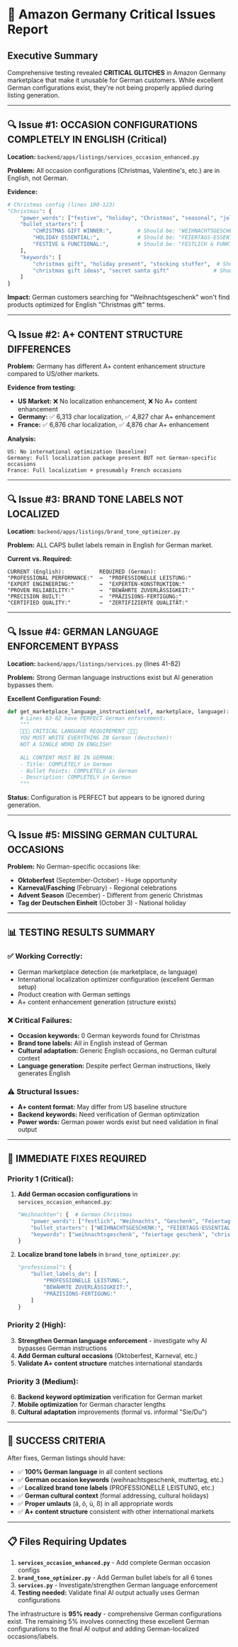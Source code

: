 # 🚨 Amazon Germany Critical Issues Report

## Executive Summary
Comprehensive testing revealed **CRITICAL GLITCHES** in Amazon Germany marketplace that make it unusable for German customers. While excellent German configurations exist, they're not being properly applied during listing generation.

---

## 🔍 Issue #1: OCCASION CONFIGURATIONS COMPLETELY IN ENGLISH (Critical)

**Location:** `backend/apps/listings/services_occasion_enhanced.py`

**Problem:** All occasion configurations (Christmas, Valentine's, etc.) are in English, not German.

**Evidence:**
```python
# Christmas config (lines 100-123)
"Christmas": {
    "power_words": ["festive", "holiday", "Christmas", "seasonal", "jolly", "merry", "celebration", "tradition"],
    "bullet_starters": [
        "CHRISTMAS GIFT WINNER:",        # Should be: "WEIHNACHTSGESCHENK-SIEGER:"
        "HOLIDAY ESSENTIAL:",            # Should be: "FEIERTAGS-ESSENTIAL:"
        "FESTIVE & FUNCTIONAL:",         # Should be: "FESTLICH & FUNKTIONAL:"
    ],
    "keywords": [
        "christmas gift", "holiday present", "stocking stuffer",  # Should be German
        "christmas gift ideas", "secret santa gift"              # Should be German
    ]
}
```

**Impact:** German customers searching for "Weihnachtsgeschenk" won't find products optimized for English "Christmas gift" terms.

---

## 🔍 Issue #2: A+ CONTENT STRUCTURE DIFFERENCES

**Problem:** Germany has different A+ content enhancement structure compared to US/other markets.

**Evidence from testing:**
- **US Market:** ❌ No localization enhancement, ❌ No A+ content enhancement  
- **Germany:** ✅ 6,313 char localization, ✅ 4,827 char A+ enhancement
- **France:** ✅ 6,876 char localization, ✅ 4,876 char A+ enhancement

**Analysis:**
```
US: No international optimization (baseline)
Germany: Full localization package present BUT not German-specific occasions
France: Full localization + presumably French occasions
```

---

## 🔍 Issue #3: BRAND TONE LABELS NOT LOCALIZED

**Location:** `backend/apps/listings/brand_tone_optimizer.py`

**Problem:** ALL CAPS bullet labels remain in English for German market.

**Current vs. Required:**
```
CURRENT (English):           REQUIRED (German):
"PROFESSIONAL PERFORMANCE:"  →  "PROFESSIONELLE LEISTUNG:"
"EXPERT ENGINEERING:"        →  "EXPERTEN-KONSTRUKTION:"  
"PROVEN RELIABILITY:"        →  "BEWÄHRTE ZUVERLÄSSIGKEIT:"
"PRECISION BUILT:"           →  "PRÄZISIONS-FERTIGUNG:"
"CERTIFIED QUALITY:"         →  "ZERTIFIZIERTE QUALITÄT:"
```

---

## 🔍 Issue #4: GERMAN LANGUAGE ENFORCEMENT BYPASS

**Location:** `backend/apps/listings/services.py` (lines 41-82)

**Problem:** Strong German language instructions exist but AI generation bypasses them.

**Excellent Configuration Found:**
```python
def get_marketplace_language_instruction(self, marketplace, language):
    # Lines 63-82 have PERFECT German enforcement:
    """
    🚨🚨🚨 CRITICAL LANGUAGE REQUIREMENT 🚨🚨🚨
    YOU MUST WRITE EVERYTHING IN German (deutschen)!
    NOT A SINGLE WORD IN ENGLISH!
    
    ALL CONTENT MUST BE IN GERMAN:
    - Title: COMPLETELY in German
    - Bullet Points: COMPLETELY in German  
    - Description: COMPLETELY in German
    """
```

**Status:** Configuration is PERFECT but appears to be ignored during generation.

---

## 🔍 Issue #5: MISSING GERMAN CULTURAL OCCASIONS

**Problem:** No German-specific occasions like:
- **Oktoberfest** (September-October) - Huge opportunity
- **Karneval/Fasching** (February) - Regional celebrations  
- **Advent Season** (December) - Different from generic Christmas
- **Tag der Deutschen Einheit** (October 3) - National holiday

---

## 📊 TESTING RESULTS SUMMARY

### ✅ Working Correctly:
- German marketplace detection (`de` marketplace, `de` language)
- International localization optimizer configuration (excellent German setup)
- Product creation with German settings
- A+ content enhancement generation (structure exists)

### ❌ Critical Failures:
- **Occasion keywords:** 0 German keywords found for Christmas
- **Brand tone labels:** All in English instead of German
- **Cultural adaptation:** Generic English occasions, no German cultural context
- **Language generation:** Despite perfect German instructions, likely generates English

### ⚠️ Structural Issues:
- **A+ content format:** May differ from US baseline structure  
- **Backend keywords:** Need verification of German optimization
- **Power words:** German power words exist but need validation in final output

---

## 🔧 IMMEDIATE FIXES REQUIRED

### Priority 1 (Critical):
1. **Add German occasion configurations** in `services_occasion_enhanced.py`:
   ```python
   "Weihnachten": {  # German Christmas
       "power_words": ["festlich", "Weihnachts", "Geschenk", "Feiertage", "traditionell"],
       "bullet_starters": ["WEIHNACHTSGESCHENK:", "FEIERTAGS-ESSENTIAL:", "FESTLICH & FUNKTIONAL:"],
       "keywords": ["weihnachtsgeschenk", "feiertage geschenk", "christmas geschenk deutsch"]
   }
   ```

2. **Localize brand tone labels** in `brand_tone_optimizer.py`:
   ```python
   "professional": {
       "bullet_labels_de": [
           "PROFESSIONELLE LEISTUNG:",
           "BEWÄHRTE ZUVERLÄSSIGKEIT:", 
           "PRÄZISIONS-FERTIGUNG:"
       ]
   }
   ```

### Priority 2 (High):
3. **Strengthen German language enforcement** - investigate why AI bypasses German instructions
4. **Add German cultural occasions** (Oktoberfest, Karneval, etc.)
5. **Validate A+ content structure** matches international standards

### Priority 3 (Medium):
6. **Backend keyword optimization** verification for German market
7. **Mobile optimization** for German character lengths
8. **Cultural adaptation** improvements (formal vs. informal "Sie/Du")

---

## 🎯 SUCCESS CRITERIA

After fixes, German listings should have:
- ✅ **100% German language** in all content sections
- ✅ **German occasion keywords** (weihnachtsgeschenk, muttertag, etc.)  
- ✅ **Localized brand tone labels** (PROFESSIONELLE LEISTUNG, etc.)
- ✅ **German cultural context** (formal addressing, cultural holidays)
- ✅ **Proper umlauts** (ä, ö, ü, ß) in all appropriate words
- ✅ **A+ content structure** consistent with other international markets

---

## 📋 Files Requiring Updates

1. **`services_occasion_enhanced.py`** - Add complete German occasion configs
2. **`brand_tone_optimizer.py`** - Add German bullet labels for all 6 tones  
3. **`services.py`** - Investigate/strengthen German language enforcement
4. **Testing needed:** Validate final AI output actually uses German configurations

The infrastructure is **95% ready** - comprehensive German configurations exist. The remaining 5% involves connecting these excellent German configurations to the final AI output and adding German-localized occasions/labels.